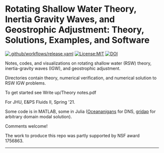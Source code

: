 Rotating Shallow Water Theory, Inertia Gravity Waves, and Geostrophic Adjustment: Theory, Solutions, Examples, and Software
==============================
[![.github/workflows/release.yaml](https://github.com/ThomasHaine/RSW-theory-and-IGWs/actions/workflows/release.yaml/badge.svg)](https://github.com/ThomasHaine/RSW-theory-and-IGWs/actions/workflows/release.yaml)
[![License:MIT](https://img.shields.io/badge/License-MIT-lightgray.svg?style=flt-square)](https://opensource.org/licenses/MIT)
[![DOI](https://zenodo.org/badge/DOI/10.5281/zenodo.6798842.svg)](https://doi.org/10.5281/zenodo.6798842)


Notes, codes, and visualizations on rotating shallow water (RSW) theory, inertia-gravity waves (IGW), and geostrophic adjustment.

Directories contain theory, numerical verification, and numerical solution to RSW IGW problems.

To get started see Write up/Theory notes.pdf

For JHU, E\&PS Fluids II, Spring '21.

Some code is in MATLAB, some in Julia ([Oceananigans](https://clima.github.io/OceananigansDocumentation/stable/) for DNS, [gridap](https://gridap.github.io/Gridap.jl/stable/) for arbitrary domain modal solution).

Comments welcome!

The work to produce this repo was partly supported by NSF award 1756863.

--------
